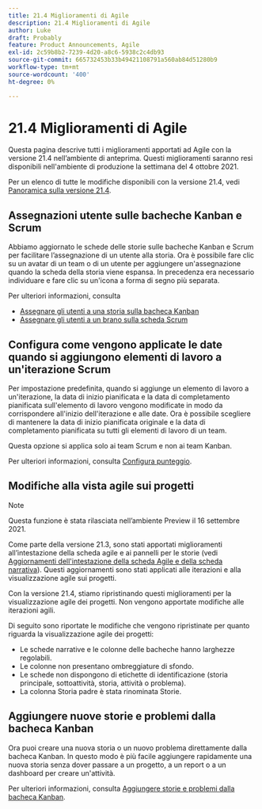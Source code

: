 ```yaml
---
title: 21.4 Miglioramenti di Agile
description: 21.4 Miglioramenti di Agile
author: Luke
draft: Probably
feature: Product Announcements, Agile
exl-id: 2c59b8b2-7239-4d20-a8c6-5938c2c4db93
source-git-commit: 665732453b33b49421108791a560ab84d51280b9
workflow-type: tm+mt
source-wordcount: '400'
ht-degree: 0%

---
```


# 21.4 Miglioramenti di Agile

Questa pagina descrive tutti i miglioramenti apportati ad Agile con la versione 21.4 nell’ambiente di anteprima. Questi miglioramenti saranno resi disponibili nell&#39;ambiente di produzione la settimana del 4 ottobre 2021.

Per un elenco di tutte le modifiche disponibili con la versione 21.4, vedi [Panoramica sulla versione 21.4](../../../product-announcements/product-releases/21.4-release-activity/21.4-release-overview.md).

## Assegnazioni utente sulle bacheche Kanban e Scrum

Abbiamo aggiornato le schede delle storie sulle bacheche Kanban e Scrum per facilitare l’assegnazione di un utente alla storia. Ora è possibile fare clic su un avatar di un team o di un utente per aggiungere un&#39;assegnazione quando la scheda della storia viene espansa. In precedenza era necessario individuare e fare clic su un&#39;icona a forma di segno più separata.

Per ulteriori informazioni, consulta

* [Assegnare gli utenti a una storia sulla bacheca Kanban](../../../agile/use-kanban-in-an-agile-team/assign-users-to-a-story.md)
* [Assegnare gli utenti a un brano sulla scheda Scrum](../../../agile/use-scrum-in-an-agile-team/scrum-board/assign-users-to-a-story-scrum.md)

## Configura come vengono applicate le date quando si aggiungono elementi di lavoro a un&#39;iterazione Scrum

Per impostazione predefinita, quando si aggiunge un elemento di lavoro a un&#39;iterazione, la data di inizio pianificata e la data di completamento pianificata sull&#39;elemento di lavoro vengono modificate in modo da corrispondere all&#39;inizio dell&#39;iterazione e alle date. Ora è possibile scegliere di mantenere la data di inizio pianificata originale e la data di completamento pianificata su tutti gli elementi di lavoro di un team.

Questa opzione si applica solo ai team Scrum e non ai team Kanban.

Per ulteriori informazioni, consulta [Configura punteggio](../../../agile/get-started-with-agile-in-workfront/configure-scrum.md).

## Modifiche alla vista agile sui progetti

>[!NOTE]
>
>Questa funzione è stata rilasciata nell’ambiente Preview il 16 settembre 2021.

Come parte della versione 21.3, sono stati apportati miglioramenti all’intestazione della scheda agile e ai pannelli per le storie (vedi [Aggiornamenti dell&#39;intestazione della scheda Agile e della scheda narrativa](../../../product-announcements/product-releases/21.3-release-activity/21-3-project-enhancements.md#agile)). Questi aggiornamenti sono stati applicati alle iterazioni e alla visualizzazione agile sui progetti.

Con la versione 21.4, stiamo ripristinando questi miglioramenti per la visualizzazione agile dei progetti. Non vengono apportate modifiche alle iterazioni agili.

Di seguito sono riportate le modifiche che vengono ripristinate per quanto riguarda la visualizzazione agile dei progetti:

* Le schede narrative e le colonne delle bacheche hanno larghezze regolabili.
* Le colonne non presentano ombreggiature di sfondo.
* Le schede non dispongono di etichette di identificazione (storia principale, sottoattività, storia, attività o problema).
* La colonna Storia padre è stata rinominata Storie.

## Aggiungere nuove storie e problemi dalla bacheca Kanban

Ora puoi creare una nuova storia o un nuovo problema direttamente dalla bacheca Kanban. In questo modo è più facile aggiungere rapidamente una nuova storia senza dover passare a un progetto, a un report o a un dashboard per creare un&#39;attività.

Per ulteriori informazioni, consulta [Aggiungere storie e problemi dalla bacheca Kanban](../../../agile/use-kanban-in-an-agile-team/add-story-from-kanban-board.md).

